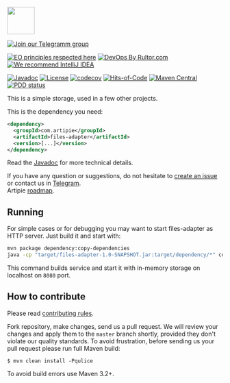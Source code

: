 <a href="http://artipie.com"><img src="https://www.artipie.com/logo.svg" width="64px" height="64px"/></a>

[![Join our Telegramm group](https://img.shields.io/badge/Join%20us-Telegram-blue?&logo=telegram&?link=http://right&link=http://t.me/artipie)](http://t.me/artipie)

[![EO principles respected here](https://www.elegantobjects.org/badge.svg)](https://www.elegantobjects.org)
[![DevOps By Rultor.com](http://www.rultor.com/b/artipie/files-adapter)](http://www.rultor.com/p/artipie/files-adapter)
[![We recommend IntelliJ IDEA](https://www.elegantobjects.org/intellij-idea.svg)](https://www.jetbrains.com/idea/)

[![Javadoc](http://www.javadoc.io/badge/com.artipie/files-adapter.svg)](http://www.javadoc.io/doc/com.artipie/files-adapter)
[![License](https://img.shields.io/badge/license-MIT-green.svg)](https://github.com/artipie/files-adapter/blob/master/LICENSE.txt)
[![codecov](https://codecov.io/gh/artipie/files-adapter/branch/master/graph/badge.svg)](https://codecov.io/gh/artipie/files-adapter)
[![Hits-of-Code](https://hitsofcode.com/github/artipie/files-adapter)](https://hitsofcode.com/view/github/artipie/files-adapter)
[![Maven Central](https://img.shields.io/maven-central/v/com.artipie/files-adapter.svg)](https://maven-badges.herokuapp.com/maven-central/com.artipie/files-adapter)
[![PDD status](http://www.0pdd.com/svg?name=artipie/vertx-server)](http://www.0pdd.com/p?name=artipie/files-adapter)

This is a simple storage, used in a few other projects.

This is the dependency you need:

```xml
<dependency>
  <groupId>com.artipie</groupId>
  <artifactId>files-adapter</artifactId>
  <version>[...]</version>
</dependency>
```

Read the [Javadoc](http://www.javadoc.io/doc/com.artipie/files-adapter)
for more technical details.

If you have any question or suggestions, do not hesitate to [create an issue](https://github.com/artipie/files-adapter/issues/new) or contact us in
[Telegram](https://t.me/artipie).  
Artipie [roadmap](https://github.com/orgs/artipie/projects/3).

## Running

For simple cases or for debugging you may want to start files-adapter as HTTP server.
Just build it and start with:
```bash
mvn package dependency:copy-dependencies
java -cp "target/files-adapter-1.0-SNAPSHOT.jar:target/dependency/*" com.artipie.files.FilesSlice
```
This command builds service and start it with in-memory storage on localhost on `8080` port.

## How to contribute

Please read [contributing rules](https://github.com/artipie/artipie/blob/master/CONTRIBUTING.md).

Fork repository, make changes, send us a pull request. We will review
your changes and apply them to the `master` branch shortly, provided
they don't violate our quality standards. To avoid frustration, before
sending us your pull request please run full Maven build:

```
$ mvn clean install -Pqulice
```

To avoid build errors use Maven 3.2+.

